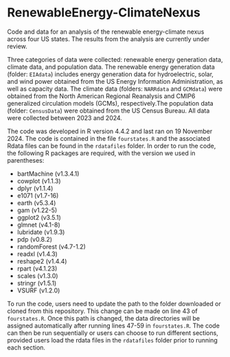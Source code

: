 # RenewableEnergy-ClimateNexus

Code and data for an analysis of the renewable energy-climate nexus across four US states. The results from the analysis are currently under review. 

Three categories of data were collected: renewable energy generation data, climate data, and population data. The renewable energy generation data (folder: `EIAdata`) includes energy generation data for hydroelectric, solar, and wind power obtained from the US Energy Information Administration, as well as capacity data. The climate data (folders: `NARRdata` and `GCMdata`) were obtained from the North American Regional Reanalysis and CMIP6 generalized circulation models (GCMs), respectively.The population data (folder: `CensusData`) were obtained from the US Census Bureau. All data were collected between 2023 and 2024.

The code was developed in R version 4.4.2 and last ran on 19 November 2024. The code is contained in the file `fourstates.R` and the associated Rdata files can be found in the `rdatafiles` folder. In order to run the code, the following R packages are required, with the version we used in parentheses: 

*  bartMachine (v1.3.4.1)
*  cowplot (v1.1.3)
*  dplyr (v1.1.4)
*  e1071 (v1.7-16)
*  earth (v5.3.4)
*  gam (v1.22-5)
*  ggplot2 (v3.5.1)
*  glmnet (v4.1-8)
*  lubridate (v1.9.3)
*  pdp (v0.8.2)
*  randomForest (v4.7-1.2)
*  readxl (v1.4.3)
*  reshape2 (v1.4.4)
*  rpart (v4.1.23)
*  scales (v1.3.0)
*  stringr (v1.5.1)
*  VSURF (v1.2.0)

To run the code, users need to update the path to the folder downloaded or cloned from this repository. This change can be made on line 43 of `fourstates.R`. Once this path is changed, the data directories will be assigned automatically after running lines 47-59 in `fourstates.R`. The code can then be run sequentially or users can choose to run different sections, provided users load the rdata files in the `rdatafiles` folder prior to running each section. 
